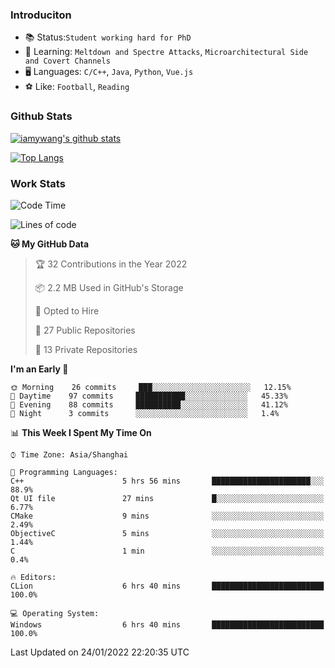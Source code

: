 ### Introduciton

- 📚 Status:`Student working hard for PhD`
- 🔎 Learning: `Meltdown and Spectre Attacks`, `Microarchitectural Side and Covert Channels`
- 🖥️ Languages: `C/C++`, `Java`, `Python`, `Vue.js`
- ⚽ Like: `Football`, `Reading`

### Github Stats

[![iamywang's github stats](https://github-readme-stats.vercel.app/api?username=iamywang&count_private=true&show_icons=true)]()

[![Top Langs](https://github-readme-stats.vercel.app/api/top-langs/?username=iamywang&layout=compact)]()

### Work Stats

<!--START_SECTION:waka-->
![Code Time](http://img.shields.io/badge/Code%20Time-83%20hrs%2040%20mins-blue)

![Lines of code](https://img.shields.io/badge/From%20Hello%20World%20I%27ve%20Written-536%20Thousand%20lines%20of%20code-blue)

**🐱 My GitHub Data** 

> 🏆 32 Contributions in the Year 2022
 > 
> 📦 2.2 MB Used in GitHub's Storage 
 > 
> 💼 Opted to Hire
 > 
> 📜 27 Public Repositories 
 > 
> 🔑 13 Private Repositories  
 > 
**I'm an Early 🐤** 

```text
🌞 Morning    26 commits     ███░░░░░░░░░░░░░░░░░░░░░░   12.15% 
🌆 Daytime    97 commits     ███████████░░░░░░░░░░░░░░   45.33% 
🌃 Evening    88 commits     ██████████░░░░░░░░░░░░░░░   41.12% 
🌙 Night      3 commits      ░░░░░░░░░░░░░░░░░░░░░░░░░   1.4%

```


📊 **This Week I Spent My Time On** 

```text
⌚︎ Time Zone: Asia/Shanghai

💬 Programming Languages: 
C++                      5 hrs 56 mins       ██████████████████████░░░   88.9% 
Qt UI file               27 mins             █░░░░░░░░░░░░░░░░░░░░░░░░   6.77% 
CMake                    9 mins              ░░░░░░░░░░░░░░░░░░░░░░░░░   2.49% 
ObjectiveC               5 mins              ░░░░░░░░░░░░░░░░░░░░░░░░░   1.44% 
C                        1 min               ░░░░░░░░░░░░░░░░░░░░░░░░░   0.4%

🔥 Editors: 
CLion                    6 hrs 40 mins       █████████████████████████   100.0%

💻 Operating System: 
Windows                  6 hrs 40 mins       █████████████████████████   100.0%

```


 Last Updated on 24/01/2022 22:20:35 UTC
<!--END_SECTION:waka-->
